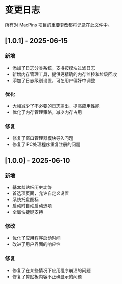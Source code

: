 # 变更日志

所有对 MacPins 项目的重要更改都将记录在此文件中。

## [1.0.1] - 2025-06-15

### 新增
- 添加了日志分类系统，支持按模块过滤日志
- 新增内存管理工具，提供更精确的内存监控和垃圾回收
- 添加了日志级别设置，可在用户偏好中调整

### 优化
- 大幅减少了不必要的日志输出，提高应用性能
- 优化了内存管理策略，减少内存占用

### 修复
- 修复了窗口管理器模块导入问题
- 修复了IPC处理程序重复注册的问题

## [1.0.0] - 2025-06-10

### 新增
- 基本剪贴板历史功能
- 首选项页面，允许自定义设置
- 系统托盘图标
- 启动时自动启动选项
- 全局快捷键支持

### 修改
- 优化了应用程序启动时间
- 改进了用户界面的响应性

### 修复
- 修复了在某些情况下应用程序崩溃的问题
- 修复了剪贴板内容不正确显示的问题 